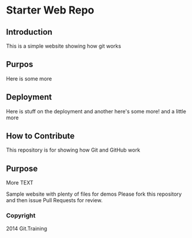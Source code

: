 # Starter Web Repo
## Introduction
This is a simple website showing how git works

## Purpos 
Here is some more 

## Deployment
Here is stuff on the deployment
and another
here's some more! 
and a little more
## How to Contribute

This repository is for showing how Git and GitHub work

## Purpose
More TEXT

Sample website with plenty of files for demos
Please fork this repository and then issue Pull Requests for review.
### Copyright 

2014 Git.Training

